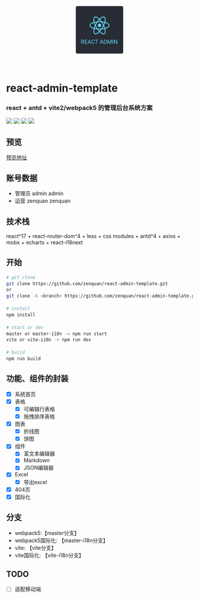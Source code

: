 <div align="center">
  <img src="./public/logo.png" style="width: 128px; height: 128px;">  
</div>
<br>
<br>

<h1>react-admin-template</h1>
<h3>react + antd + vite2/webpack5 的管理后台系统方案</h3>

![](https://img.shields.io/badge/version-1.0.0-orange)
![](https://img.shields.io/github/stars/Zenquan/react-admin-template)
![](https://img.shields.io/github/forks/Zenquan/react-admin-template)
![](https://img.shields.io/github/issues/Zenquan/react-admin-template)

## 预览
[预览地址](https://react-admin-template.vercel.app/#/login)

## 账号数据
- 管理员 admin admin
- 运营 zenquan zenquan

## 技术栈
react^17 + react-router-dom^4 + less + css modules + antd^4 + axios + mobx + echarts + react-i18next

## 开始
```bash
# git clone
git clone https://github.com/zenquan/react-admin-template.git
or
git clone -b <branch> https://github.com/zenquan/react-admin-template.git

# install
npm install

# start or dev
master or master-i18n -> npm run start
vite or vite-i18n -> npm run dev

# build
npm run build
```
## 功能、组件的封装
- [x] 系统首页
- [x] 表格
  - [x] 可编辑行表格
  - [x] 拖拽排序表格
- [x] 图表
  - [x] 折线图
  - [x] 饼图
- [x] 组件
  - [x] 富文本编辑器
  - [x] Markdown
  - [x] JSON编辑器
- [x] Excel
  - [x] 导出excel
- [x] 404页
- [x] 国际化

## 分支
- webpack5:【master分支】
- webpack5国际化: 【master-i18n分支】
- vite: 【vite分支】
- vite国际化: 【vite-i18n分支】

## TODO
- [ ] 适配移动端
